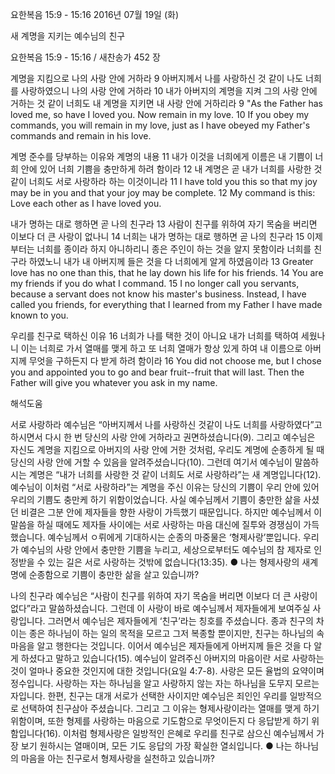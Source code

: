 요한복음 15:9 - 15:16 
2016년 07월 19일 (화)

새 계명을 지키는 예수님의 친구



요한복음 15:9 - 15:16 / 새찬송가 452 장


계명을 지킴으로 나의 사랑 안에 거하라
9 아버지께서 나를 사랑하신 것 같이 나도 너희를 사랑하였으니 나의 사랑 안에 거하라 10 내가 아버지의 계명을 지켜 그의 사랑 안에 거하는 것 같이 너희도 내 계명을 지키면 내 사랑 안에 거하리라
9 "As the Father has loved me, so have I loved you. Now remain in my love. 10 If you obey my commands, you will remain in my love, just as I have obeyed my Father's commands and remain in his love.  

계명 준수를 당부하는 이유와 계명의 내용
11 내가 이것을 너희에게 이름은 내 기쁨이 너희 안에 있어 너희 기쁨을 충만하게 하려 함이라 12 내 계명은 곧 내가 너희를 사랑한 것 같이 너희도 서로 사랑하라 하는 이것이니라
11 I have told you this so that my joy may be in you and that your joy may be complete. 12 My command is this: Love each other as I have loved you. 

내가 명하는 대로 행하면 곧 나의 친구라 
13 사람이 친구를 위하여 자기 목숨을 버리면 이보다 더 큰 사랑이 없나니 14 너희는 내가 명하는 대로 행하면 곧 나의 친구라 15 이제부터는 너희를 종이라 하지 아니하리니 종은 주인이 하는 것을 알지 못함이라 너희를 친구라 하였노니 내가 내 아버지께 들은 것을 다 너희에게 알게 하였음이라
13 Greater love has no one than this, that he lay down his life for his friends. 14 You are my friends if you do what I command. 15 I no longer call you servants, because a servant does not know his master's business. Instead, I have called you friends, for everything that I learned from my Father I have made known to you. 

우리를 친구로 택하신 이유
16 너희가 나를 택한 것이 아니요 내가 너희를 택하여 세웠나니 이는 너희로 가서 열매를 맺게 하고 또 너희 열매가 항상 있게 하여 내 이름으로 아버지께 무엇을 구하든지 다 받게 하려 함이라
16 You did not choose me, but I chose you and appointed you to go and bear fruit--fruit that will last. Then the Father will give you whatever you ask in my name.

해석도움





서로 사랑하라 
예수님은 “아버지께서 나를 사랑하신 것같이 나도 너희를 사랑하였다”고 하시면서 다시 한 번 당신의 사랑 안에 거하라고 권면하셨습니다(9). 그리고 예수님은 자신도 계명을 지킴으로 아버지의 사랑 안에 거한 것처럼, 우리도 계명에 순종하게 될 때 당신의 사랑 안에 거할 수 있음을 알려주셨습니다(10). 그런데 여기서 예수님이 말씀하시는 계명은 “내가 너희를 사랑한 것 같이 너희도 서로 사랑하라”는 새 계명입니다(12). 예수님이 이처럼 “서로 사랑하라”는 계명을 주신 이유는 당신의 기쁨이 우리 안에 있어 우리의 기쁨도 충만케 하기 위함이었습니다. 사실 예수님께서 기쁨이 충만한 삶을 사셨던 비결은 그분 안에 제자들을 향한 사랑이 가득했기 때문입니다. 하지만 예수님께서 이 말씀을 하실 때에도 제자들 사이에는 서로 사랑하는 마음 대신에 질투와 경쟁심이 가득했습니다. 예수님께서 ㅇ뤼에게 기대하시는 순종의 마중물은 ‘형제사랑’뿐입니다. 우리가 예수님의 사랑 안에서 충만한 기쁨을 누리고, 세상으로부터도 예수님의 참 제자로 인정받을 수 있는 길은 서로 사랑하는 것밖에 없습니다(13:35). 
● 나는 형제사랑의 새계명에 순종함으로 기쁨이 충만한 삶을 살고 있습니까? 

나의 친구라 
예수님은 “사람이 친구를 위하여 자기 목숨을 버리면 이보다 더 큰 사랑이 없다”라고 말씀하셨습니다. 그런데 이 사랑이 바로 예수님께서 제자들에게 보여주실 사랑입니다. 그러면서 예수님은 제자들에게 ‘친구’라는 칭호를 주셨습니다. 종과 친구의 차이는 종은 하나님이 하는 일의 목적을 모르고 그저 복종할 뿐이지만, 친구는 하나님의 속마음을 알고 행한다는 것입니다. 이어서 예수님은 제자들에게 아버지께 들은 것을 다 알게 하셨다고 말하고 있습니다(15). 예수님이 알려주신 아버지의 마음이란 서로 사랑하는 것이 얼마나 중요한 것인지에 대한 것입니다(요일 4:7-8). 사랑은 모든 율법의 요약이며 정수입니다. 사랑하는 자는 하나님을 알고 사랑하지 않는 자는 하나님을 도무지 모르는 자입니다. 한편, 친구는 대개 서로가 선택한 사이지만 예수님은 죄인인 우리를 일방적으로 선택하여 친구삼아 주셨습니다. 그리고 그 이유는 형제사랑이라는 열매를 맺게 하기 위함이며, 또한 형제를 사랑하는 마음으로 기도함으로 무엇이든지 다 응답받게 하기 위함입니다(16). 이처럼 형제사랑은 일방적인 은혜로 우리를 친구로 삼으신 예수님께서 가장 보기 원하시는 열매이며, 모든 기도 응답의 가장 확실한 열쇠입니다.
● 나는 하나님의 마음을 아는 친구로서 형제사랑을 실천하고 있습니까?
